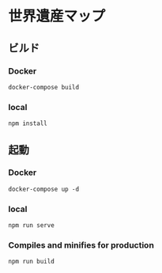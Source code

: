 # 世界遺産マップ

## ビルド

### Docker
```
docker-compose build
```

### local
```
npm install
```

## 起動
### Docker
```
docker-compose up -d
```

### local
```
npm run serve
```

### Compiles and minifies for production
```
npm run build
```
